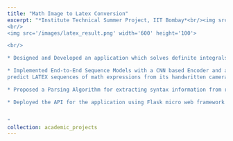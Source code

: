 ```yaml
---
title: "Math Image to Latex Conversion"
excerpt: "*Institute Technical Summer Project, IIT Bombay*<br/><img src='/images/integral.png' width='600' height='200'> 
<br/>
<img src='/images/latex_result.png' width='600' height='100'> 

<br/>

* Designed and Developed an application which solves definite integrals from handwritten camera images

* Implemented End-to-End Sequence Models with a CNN based Encoder and an RNN based Decoder to
predict LATEX sequences of math expressions from its handwritten camera image

* Proposed a Parsing Algorithm for extracting syntax information from relative coordinates of expressions

* Deployed the API for the application using Flask micro web framework on cloud


"
collection: academic_projects
---
```


